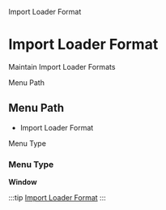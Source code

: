 
Import Loader Format
# Import Loader Format


Maintain Import Loader Formats

Menu Path
## Menu Path



- Import Loader Format

Menu Type
### Menu Type

**Window**


:::tip
[Import Loader Format](functional-guide/window/window-import-loader-format.md)
:::